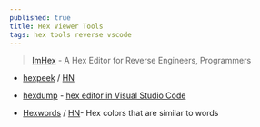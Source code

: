 ```yaml
---
published: true
title: Hex Viewer Tools
tags: hex tools reverse vscode
---
```

>  [ImHex](https://github.com/WerWolv/ImHex?tab=readme-ov-file#screenshots) - A Hex Editor for Reverse Engineers, Programmers

- [hexpeek](https://www.hexpeek.com/) / [HN](https://news.ycombinator.com/item?id=23761512)

- [hexdump](https://marketplace.visualstudio.com/items?itemName=slevesque.vscode-hexdump) - [hex editor in Visual Studio Code](https://stackoverflow.com/questions/38905181/how-do-i-see-a-bin-file-in-a-hex-editor-in-visual-studio-code)

- [Hexwords](https://hexwords.netlify.app/) / [HN](https://news.ycombinator.com/item?id=31673662)-  Hex colors that are similar to words
